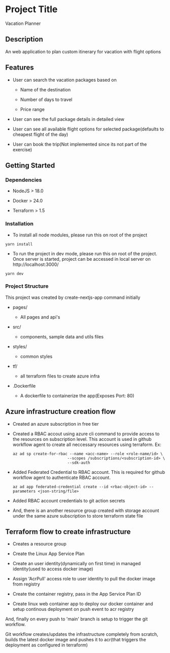# Project Title

Vacation Planner

## Description

An web application to plan custom itinerary for vacation with flight options

## Features

* User can search the vacation packages based on
  
   * Name of the destination
     
   * Number of days to travel
     
   * Price range
* User can see the full package details in detailed view
  
* User can see all available flight options for selected package(defaults to cheapest flight of the day)
  
* User can book the trip(Not implemented since its not part of the exercise) 

## Getting Started

### Dependencies

* NodeJS > 18.0
  
* Docker > 24.0
  
* Terraform > 1.5

### Installation

* To install all node modules, please run this on root of the project
```
yarn install
```

* To run the project in dev mode, please run this on root of the project. Once server is started, project can be accessed in local server on http://localhost:3000/
```
yarn dev
```

### Project Structure

This project was created by create-nextjs-app command initially

* pages/
  * All pages and api's
    
* src/
  * components, sample data and utils files
    
* styles/
  * common styles
    
* tf/
  * all terraform files to create azure infra
    
* .Dockerfile
  * A dockerfile to containerize the app(Exposes Port: 80)
    
## Azure infrastructure creation flow

  * Created an azure subscription in free tier
    
  * Created a RBAC accout using azure cli command to provide access to the resources on subscription level. This account is used in github workflow agent to create all neccessary resources using terraform. Ex:
    ```
    az ad sp create-for-rbac --name <acc-name> --role <role-name/id> \
                            --scopes /subscriptions/<subscription-id> \
                            --sdk-auth
    ```

  * Added Federated Credential to RBAC account. This is required for github workflow agent to authenticate RBAC account.
    ```
    az ad app federated-credential create --id <rbac-object-id> --parameters <json-string/file>
    ```
    
  * Added RBAC account credentials to git action secrets

  * And, there is an another resource group created with storage account under the same azure subscription to store terraform state file

  ## Terraform flow to create infrastructure
  
  * Creates a resource group
    
  * Create the Linux App Service Plan
    
  * Create an user identity(dynamically on first time) in managed identity(used to access docker image)
    
  * Assign 'AcrPull' access role to user identity to pull the docker image from registry
    
  * Create the container registry, pass in the App Service Plan ID
    
  * Create linux web container app to deploy our docker container and setup continous deployment on push event to acr registry

And, finally on every push to 'main' branch is setup to trigger the git workflow. 

Git workflow creates/updates the infrastructure completely from scratch, builds the latest docker image and pushes it to acr(that triggers the deployment as configured in terraform)
